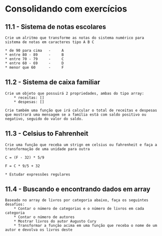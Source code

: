 # Consolidando com exercícios

## 11.1 - Sistema de notas escolares
    Crie um alritmo que transforme as notas do sistema numérico para sistema de notas em caracteres tipo A B C

    * de 90 para cima   -     A
    * entre 80 - 89     -     B
    * entre 70 - 79     -     C
    * entre 60 - 69     -     D
    * menor que 60      -     F

## 11.2 - Sistema de caixa familiar
    Crie um objeto que possuirá 2 propriedades, ambas do tipo array:
        * receitas: []
        * despesas: []
    
    Crie também uma função que irá calcular o total de receitas e despesas que mostrará uma mensagem se a família está com saldo positivo ou negativo, seguido do valor do saldo.

## 11.3 - Celsius to Fahrenheit
    Crie uma função que receba um strign em celsius ou fahrenheit e faça a transformação de uma unidade para outra

    C = (F - 32) * 5/9

    F = C * 9/5 + 32

    * Estudar expressões regulares

## 11.4 - Buscando e encontrando dados em array
    Baseado no array de livros por categoria abaixo, faça os seguintes desafios:
        * Contar o número de categorias e o número de livros em cada categoria
        * Contar o número de autores
        * Mostrar livros do autor Augusto Cury
        * Transformar a função acima em uma função que receba o nome de um autor e devolva os livros deste